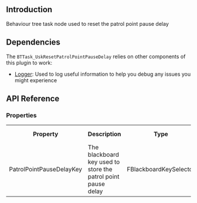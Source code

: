 ## Introduction
Behaviour tree task node used to reset the patrol point pause delay

## Dependencies
The <code>BTTask_UskResetPatrolPointPauseDelay</code> relies on other components of this plugin to work:
<ul>
	<li><a href="../logger">Logger</a>: Used to log useful information to help you debug any issues you might experience</li>
</ul>

## API Reference
### Properties
<table>
	<tr>
		<th>Property</th>
		<th>Description</th>
		<th>Type</th>
		<th>Default Value</th>
	</tr>
	<tr>
		<td>PatrolPointPauseDelayKey</td>
		<td>The blackboard key used to store the patrol point pause delay</td>
		<td>FBlackboardKeySelector</td>
		<td></td>
	</tr>
</table>

